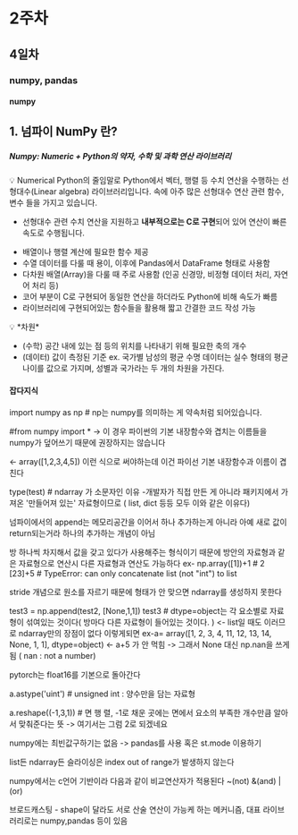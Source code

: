 # 2주차
## 4일차

### numpy, pandas

#### numpy

## 1. 넘파이 NumPy 란?
##### Numpy: Numeric + Python의 약자, 수학 및 과학 연산 라이브러리
<aside>
💡 Numerical Python의 줄임말로 Python에서 벡터, 행렬 등 수치 연산을 수행하는 선형대수(Linear algebra) 라이브러리입니다.  속에 아주 많은 선형대수 연산 관련 함수, 변수 들을 가지고 있습니다.

+ 선형대수 관련 수치 연산을 지원하고 **내부적으로는 C로 구현**되어 있어 연산이 빠른 속도로 수행됩니다.
</aside>

- 배열이나 행렬 계산에 필요한 함수 제공
- 수열 데이터를 다룰 때 용이, 이후에 Pandas에서 DataFrame 형태로 사용함
- 다차원 배열(Array)을 다룰 때 주로 사용함 (인공 신경망, 비정형 데이터 처리, 자연어 처리 등)
- 코어 부분이 C로 구현되어 동일한 연산을 하더라도 Python에 비해 속도가 빠름
- 라이브러리에 구현되어있는 함수들을 활용해 짧고 간결한 코드 작성 가능

<aside>
💡 *차원* 

- (수학) 공간 내에 있는 점 등의 위치를 나타내기 위해 필요한 축의 개수
- (데이터) 값이 측정된 기준
ex.  국가별 남성의 평균 수명 데이터는 실수 형태의 평균 나이를 값으로 가지며, 
       성별과 국가라는 두 개의 차원을 가진다.

</aside>


#### 잡다지식

import numpy as np # np는 numpy를 의미하는 게 약속처럼 되어있습니다.

#from numpy import * -> 이 경우 파이썬의 기본 내장함수와 겹치는 이름들을 numpy가 덮어쓰기 때문에 권장하지는 않습니다

<- array([1,2,3,4,5]) 이런 식으로 써야하는데 이건 파이선 기본 내장함수과 이름이 겹친다

type(test)  # ndarray 가 소문자인 이유 -개발자가 직접 만든 게 아니라 패키지에서 가져온 '만들어져 있는' 자료형이므로 ( list, dict 등등 모두 이와 같은 이유다)

넘파이에서의 append는 메모리공간을 이어서 하나 추가하는게 아니라 아예 새로 값이 return되는거라 하나의 추가하는 개념이 아님

방 하나씩 차지해서 값을 갖고 있다가 사용해주는 형식이기 때문에 방안의 자료형과 같은 자료형으로 연산시 다른 자료형과 연산도 가능하다
ex- 
np.array([1])+1 # 2
[23]+5 # TypeError: can only concatenate list (not "int") to list

stride 개념으로 원소를 자르기 때문에 형태가 안 맞으면 ndarray를 생성하지 못한다

test3 = np.append(test2, [None,1,1]) 
test3 # dtype=object는 각 요소별로 자료형이 섞여있는 것이다( 방마다 다른 자료형이 들어있는 것이다. ) <- list일 때도 이러므로 ndarray만의 장점이 없다 이렇게되면
ex-a= array([1, 2, 3, 4, 11, 12, 13, 14, None, 1, 1], dtype=object) <- a+5 가 안 먹힘
-> 그래서 None 대신 np.nan을 쓰게됨 ( nan : not a number)

pytorch는 float16를 기본으로 돌아간다

a.astype('uint') # unsigned int : 양수만을 담는 자료형

a.reshape((-1,3,1)) # 면 행 렬, -1로 채운 곳에는 면에서 요소의 부족한 개수만큼 알아서 맞춰준다는 뜻 -> 여기서는 그럼 2로 되겠네요

numpy에는 최빈값구하기는 없음 -> pandas를 사용 혹은 st.mode 이용하기

list든 ndarray든 슬라이싱은 index out of range가 발생하지 않는다

numpy에서는 c언어 기반이라 다음과 같이 비교연산자가 적용된다 ~(not) &(and) |(or) 

브로드캐스팅 - shape이 달라도 서로 산술 연산이 가능케 하는 메커니즘, 대표 라이브러리로는 numpy,pandas 등이 있음